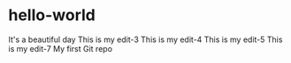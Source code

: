 # hello-world
It's a beautiful day
This is my edit-3
This is my edit-4
This is my edit-5
This is my edit-7
My first Git repo
